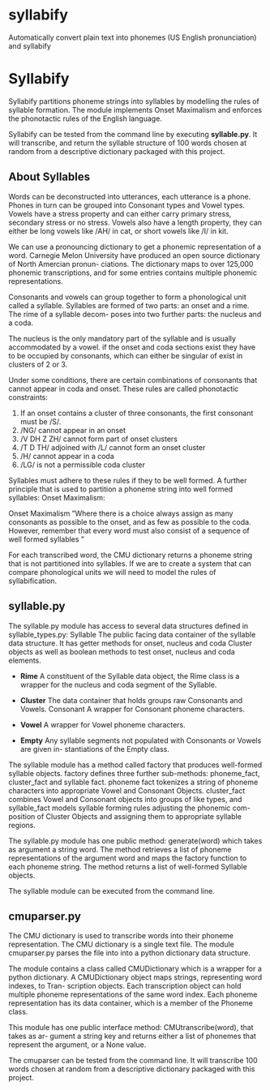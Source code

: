 # syllabify
Automatically convert plain text into phonemes (US English pronunciation) and syllabify
# Syllabify

Syllabify partitions phoneme strings into syllables by modelling the rules of syllable
formation. The module implements Onset Maximalism and enforces the phonotactic rules of the English language. 

Syllabify can be tested from the command line by executing **syllable.py**. It will transcribe, and
return the syllable structure of 100 words chosen at random from a descriptive dictionary
packaged with this project.


## About Syllables

Words can be deconstructed into utterances, each utterance is a phone. Phones in turn can
be grouped into Consonant types and Vowel types. Vowels have a stress property and
can either carry primary stress, secondary stress or no stress. Vowels also have a length
property, they can either be long vowels like /AH/ in cat, or short vowels like /I/ in kit.

We can use a pronouncing dictionary to get a phonemic representation of a word. Carnegie
Melon University have produced an open source dictionary of North Amercian pronun-
ciations. The dictionary maps to over 125,000 phonemic transcriptions, and for some
entries contains multiple phonemic representations.

Consonants and vowels can group together to form a phonological unit called a syllable.
Syllables are formed of two parts: an onset and a rime. The rime of a syllable decom-
poses into two further parts: the nucleus and a coda.

The nucleus is the only mandatory part of the syllable and is usually accommodated by
a vowel. if the onset and coda sections exist they have to be occupied by consonants,
which can either be singular of exist in clusters of 2 or 3.

Under some conditions, there are certain combinations of consonants that cannot appear
in coda and onset. These rules are called phonotactic constraints:

1. If an onset contains a cluster of three consonants, the first consonant must be /S/.
2. /NG/ cannot appear in an onset
3. /V DH Z ZH/ cannot form part of onset clusters
4. /T D TH/ adjoined with /L/ cannot form an onset cluster
5. /H/ cannot appear in a coda
6. /LG/ is not a permissible coda cluster

Syllables must adhere to these rules if they to be well formed. A further principle that is used to partition a phoneme string into well formed syllables: Onset Maximalism:

Onset Maximalism ”Where there is a choice always assign as many consonants as
possible to the onset, and as few as possible to the coda. However, remember that
every word must also consist of a sequence of well formed syllables ”

For each transcribed word, the CMU dictionary returns a phoneme string that is not
partitioned into syllables. If we are to create a system that can compare phonological
units we will need to model the rules of syllabification.


## syllable.py

The syllable.py module has access to several data structures defined in syllable_types.py:
Syllable The public facing data container of the syllable data structure. It has getter
methods for onset, nucleus and coda Cluster objects as well as boolean methods to
test onset, nucleus and coda elements.

- **Rime** A constituent of the Syllable data object, the Rime class is a wrapper for the
nucleus and coda segment of the Syllable.

- **Cluster** The data container that holds groups raw Consonants and Vowels.
Consonant A wrapper for Consonant phoneme characters.

- **Vowel** A wrapper for Vowel phoneme characters.

- **Empty** Any syllable segments not populated with Consonants or Vowels are given in-
stantiations of the Empty class.

The syllable module has a method called factory that produces well-formed syllable
objects. factory defines three further sub-methods: phoneme_fact, cluster_fact and syllable fact. phoneme fact tokenizes a string of phoneme characters into appropriate Vowel
and Consonant Objects. cluster_fact combines Vowel and Consonant objects into groups
of like types, and syllable_fact models syllable forming rules adjusting the phonemic com-
position of Cluster Objects and assigning them to appropriate syllable regions.

The syllable.py module has one public method: generate(word) which takes as argument
a string word. The method retrieves a list of phoneme representations of the argument
word and maps the factory function to each phoneme string. The method returns a list
of well-formed Syllable objects.

The syllable module can be executed from the command line. 

## cmuparser.py

The CMU dictionary is used to transcribe words into their phoneme representation. The
CMU dictionary is a single text file. The module cmuparser.py
parses the file into into a python dictionary data structure.

The module contains a class called CMUDictionary which is a wrapper for a python
dictionary. A CMUDictionary object maps strings, representing word indexes, to Tran-
scription objects. Each transcription object can hold multiple phoneme representations
of the same word index. Each phoneme representation has its data container, which is a
member of the Phoneme class.

This module has one public interface method: CMUtranscribe(word), that takes as ar-
gument a string key and returns either a list of phonemes that represent the argument,
or a None value.

The cmuparser can be tested from the command line. It will transcribe 100 words chosen
at random from a descriptive dictionary packaged with this project.


